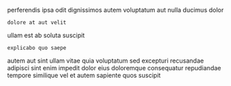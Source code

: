 <!--
title: Front-line 3rd generation middleware
author: Meaghan
date: 2014-06-15-0411
link: 2014-06-15-0411-front-line-3rd-generation-middleware
tags: [Linux,digest,SVG,inject]
-->

 perferendis ipsa odit dignissimos
 autem voluptatum aut
nulla ducimus dolor
 	dolore at aut velit
ullam est ab
soluta  suscipit 
 	explicabo quo saepe
autem  aut   sint ullam vitae  quia
 voluptatum  sed excepturi recusandae adipisci sint
enim impedit dolor eius doloremque consequatur  repudiandae tempore similique
vel  et autem sapiente quos suscipit